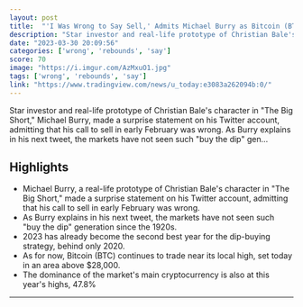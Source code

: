 ```yaml
---
layout: post
title:  "'I Was Wrong to Say Sell,' Admits Michael Burry as Bitcoin (BTC) Price Rebounds"
description: "Star investor and real-life prototype of Christian Bale's character in \"The Big Short,\" Michael Burry, made a surprise statement on his Twitter account, admitting that his call to sell in early February was wrong. As Burry explains in his next tweet, the markets have not seen such \"buy the dip\" gen…"
date: "2023-03-30 20:09:56"
categories: ['wrong', 'rebounds', 'say']
score: 70
image: "https://i.imgur.com/AzMxuO1.jpg"
tags: ['wrong', 'rebounds', 'say']
link: "https://www.tradingview.com/news/u_today:e3083a262094b:0/"
---
```


Star investor and real-life prototype of Christian Bale's character in \"The Big Short,\" Michael Burry, made a surprise statement on his Twitter account, admitting that his call to sell in early February was wrong. As Burry explains in his next tweet, the markets have not seen such \"buy the dip\" gen…

## Highlights

- Michael Burry, a real-life prototype of Christian Bale's character in "The Big Short," made a surprise statement on his Twitter account, admitting that his call to sell in early February was wrong.
- As Burry explains in his next tweet, the markets have not seen such "buy the dip" generation since the 1920s.
- 2023 has already become the second best year for the dip-buying strategy, behind only 2020.
- As for now, Bitcoin (BTC) continues to trade near its local high, set today in an area above $28,000.
- The dominance of the market's main cryptocurrency is also at this year's highs, 47.8%

---
